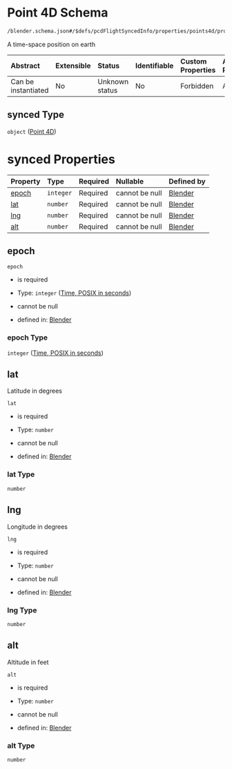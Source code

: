 # Point 4D Schema

```txt
/blender.schema.json#/$defs/pcdFlightSyncedInfo/properties/points4d/properties/synced
```

A time-space position on earth

| Abstract            | Extensible | Status         | Identifiable | Custom Properties | Additional Properties | Access Restrictions | Defined In                                                                              |
| :------------------ | :--------- | :------------- | :----------- | :---------------- | :-------------------- | :------------------ | :-------------------------------------------------------------------------------------- |
| Can be instantiated | No         | Unknown status | No           | Forbidden         | Allowed               | none                | [blender.schema.json\*](../../out/streaming/blender.schema.json "open original schema") |

## synced Type

`object` ([Point 4D](blender-defs-point-4d.md))

# synced Properties

| Property        | Type      | Required | Nullable       | Defined by                                                                                                                  |
| :-------------- | :-------- | :------- | :------------- | :-------------------------------------------------------------------------------------------------------------------------- |
| [epoch](#epoch) | `integer` | Required | cannot be null | [Blender](blender-defs-point-4d-properties-time-posix-in-seconds.md "/blender.schema.json#/$defs/point4d/properties/epoch") |
| [lat](#lat)     | `number`  | Required | cannot be null | [Blender](blender-defs-point-4d-properties-lat.md "/blender.schema.json#/$defs/point4d/properties/lat")                     |
| [lng](#lng)     | `number`  | Required | cannot be null | [Blender](blender-defs-point-4d-properties-lng.md "/blender.schema.json#/$defs/point4d/properties/lng")                     |
| [alt](#alt)     | `number`  | Required | cannot be null | [Blender](blender-defs-point-4d-properties-alt.md "/blender.schema.json#/$defs/point4d/properties/alt")                     |

## epoch



`epoch`

*   is required

*   Type: `integer` ([Time, POSIX in seconds](blender-defs-point-4d-properties-time-posix-in-seconds.md))

*   cannot be null

*   defined in: [Blender](blender-defs-point-4d-properties-time-posix-in-seconds.md "/blender.schema.json#/$defs/point4d/properties/epoch")

### epoch Type

`integer` ([Time, POSIX in seconds](blender-defs-point-4d-properties-time-posix-in-seconds.md))

## lat

Latitude in degrees

`lat`

*   is required

*   Type: `number`

*   cannot be null

*   defined in: [Blender](blender-defs-point-4d-properties-lat.md "/blender.schema.json#/$defs/point4d/properties/lat")

### lat Type

`number`

## lng

Longitude in degrees

`lng`

*   is required

*   Type: `number`

*   cannot be null

*   defined in: [Blender](blender-defs-point-4d-properties-lng.md "/blender.schema.json#/$defs/point4d/properties/lng")

### lng Type

`number`

## alt

Altitude in feet

`alt`

*   is required

*   Type: `number`

*   cannot be null

*   defined in: [Blender](blender-defs-point-4d-properties-alt.md "/blender.schema.json#/$defs/point4d/properties/alt")

### alt Type

`number`
